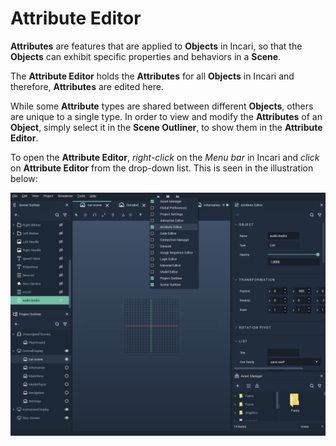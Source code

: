 # Attribute Editor

**Attributes** are features that are applied to **Objects** in Incari, so that the **Objects** can exhibit specific properties and behaviors in a **Scene**.

The **Attribute Editor** holds the **Attributes** for all **Objects** in Incari and therefore, **Attributes** are edited here.

While some **Attribute** types are shared between different **Objects**, others are unique to a single type. In order to view and modify the **Attributes** of an **Object**, simply select it in the **Scene Outliner**, to show them in the **Attribute Editor**.

To open the **Attribute Editor**, *right-click* on the *Menu bar* in Incari and *click* on **Attribute Editor** from the drop-down list. This is seen in the illustration below:

![](../.gitbook/assets/interface/attribute-editor/attribute-editor.PNG)
